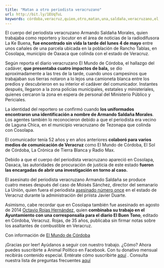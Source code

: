 ```yaml
---
title: "Matan a otro periodista veracruzano"
url: http://bit.ly/1EUqTuL
keywords: córdoba,veracruz,quien,otro,matan,una,saldaña,veracruzano,el,del,los,periodista
---
```

El cuerpo del periodista veracruzano Armando Saldaña Morales, quien trabajaba como reportero y locutor en el área de noticias de la radiodifusora La Ke Buena, **fue encontrado sin vida la tarde del lunes 4 de mayo** entre unos cañales de una parcela ubicada en la población de Rancho Tablas, en Cosolapa, municipio de Oaxaca que colinda con el estado de Veracruz.

Según reporta el diario veracruzano El Mundo de Córdoba, el hallazgo del cadáver, **que presentaba cuatro impactos de bala,** se dio aproximadamente a las tres de la tarde, cuando unos campesinos que trabajaban sus tierras notaron a lo lejos una camioneta blanca entre los predios y descubrieron en su interior el cadáver del comunicador. Instantes después, llegaron a la zona policías municipales, estatales y ministeriales, quienes cercaron la zona en espera de personal del Ministerio Público y Periciales.

La identidad del reportero se confirmó cuando **los uniformados encontraron una identificación a nombre de Armando Saldaña Morales**. Los agentes también lo reconocieron debido a que el periodista era vecino de Laguna Chica, en el municipio veracruzano de Tezonapa que colinda con Cosolapa.

El comunicador tenía 52 años y en años anteriores **colaboró para varios medios de comunicación de Veracruz** como El Mundo de Córdoba, El Sol de Córdoba, La Crónica de Tierra Blanca y Radio Max.

Debido a que el cuerpo del periodista veracruzano apareció en Cosolapa, Oaxaca, las autoridades de procuración de justicia de este estado **fueron las encargadas de abrir una investigación en torno al caso.**

El asesinato del periodista veracruzano Armando Saldaña se produce cuatro meses después del caso de Moisés Sánchez, director del semanario La Unión, quien fuera el periodista [asesinado número once](https://www.animalpolitico.com/2015/01/presunto-delincuente-reconoce-haber-asesinado-moises-sanchez/) en el estado de Veracruz durante la administración del priista Javier Duarte.

Asimismo, cabe recordar que en Cosolapa también fue asesinado en agosto de 2014 [Octavio Rojas Hernández,](https://www.animalpolitico.com/2014/08/otro-reportero-asesinado-van-79-homicidios-por-hacer-periodismo-desde-el-2000/) quien **combinaba su trabajo en el Ayuntamiento con una corresponsalía para el diario El Buen Tono**, editado en Córdoba, Veracruz. Rojas, de 35 años, publicaba sin firmar notas sobre los asaltantes de combustible en Veracruz.

Con información de [El Mundo de Córdoba](http://www.elmundodecordoba.com/)

¡Gracias por leer! Ayúdanos a seguir con nuestro trabajo. ¿Cómo? Ahora puedes suscribirte a Animal Político en Facebook. Con tu donativo mensual recibirás contenido especial. Entérate cómo suscribirte [aquí](https://facebook.com/becomesupporter/pajaropolitico) . Consulta nuestra lista de preguntas frecuentes [aquí](https://www.animalpolitico.com/2019/01/animal-politico-suscripcion-facebook-dona)
